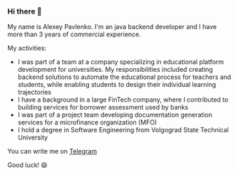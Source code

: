 ### Hi there 👋
My name is Alexey Pavlenko. I'm an java backend developer and I have more than 3 years of commercial experience.

My activities:

* I was part of a team at a company specializing in educational platform development for universities. My responsibilities included creating backend solutions to automate the educational process for teachers and students, while enabling students to design their individual learning trajectories
* I have a background in a large FinTech company, where I contributed to building services for borrower assessment used by banks
* I was part of a project team developing documentation generation services for a microfinance organization (MFO)
* I hold a degree in Software Engineering from Volgograd State Technical University


You can write me on [Telegram](https://t.me/linkroot1)

Good luck! 😄
